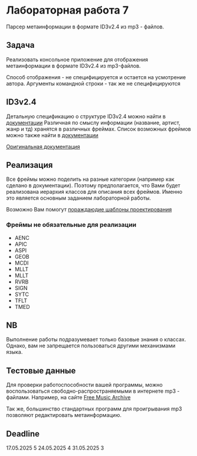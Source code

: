 # Лабораторная работа 7

Парсер метаинформации в формате ID3v2.4 из mp3 - файлов.

## Задача

Реализовать консольное приложение для отображения метаинформации в формате ID3v2.4 из mp3-файлов.

Способ отображения - не специфицируется и остается на усмотрение автора.
Аргументы командной строки  - так же не специфицируются

## ID3v2.4

Детальную спецификацию о структуре ID3v2.4 можно найти в [документации](docs/id3v2.4.0-structure.rst)
Различная по смыслу информации (название, артист, жанр и тд) хранятся в различных фреймах. Список возможных фреймов можно также найти в [документации](docs/id3v2.4.0-frames.rst)

[Оригинальная документация](https://mutagen-specs.readthedocs.io/en/latest/id3/index.html)

## Реализация

Все фреймы можно поделить на разные категории (например как сделано в документации). Поэтому предполагается, что Вами будет реализована иерархия классов для описания всех фреймов. Именно это является основным заданием лабораторной работы.

Возможно Вам помогут [пораждаюдие шаблоны проектирования](https://en.wikipedia.org/wiki/Creational_pattern)

### Фреймы не обязательные для реализации

* AENC
* APIC
* ASPI
* GEOB
* MCDI
* MLLT
* MLLT
* RVRB
* SIGN
* SYTC
* TFLT
* TMED

## NB

Выполнение работы подразумевает только базовые знания о классах. Однако, вам не запрещается пользоваться другими механизмами языка.

## Тестовые данные

Для проверки работоспособности вашей программы, можно воспользоваться свободно-распространяемыми в интернете mp3 - файлами. Например, на сайте [Free Music Archive](https://freemusicarchive.org/home)

Так же, большинство стандартных программ для проигрывания mp3 позволяют редактировать метаинформацию.

## Deadline

17.05.2025 5
24.05.2025 4
31.05.2025 3
